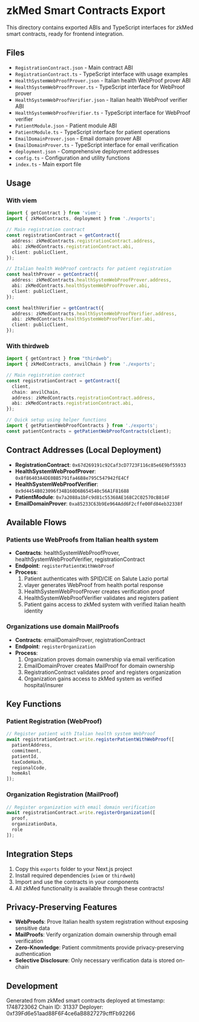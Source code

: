 # zkMed Smart Contracts Export

This directory contains exported ABIs and TypeScript interfaces for zkMed smart contracts, ready for frontend integration.

## Files

- `RegistrationContract.json` - Main contract ABI  
- `RegistrationContract.ts` - TypeScript interface with usage examples
- `HealthSystemWebProofProver.json` - Italian health WebProof prover ABI
- `HealthSystemWebProofProver.ts` - TypeScript interface for WebProof prover
- `HealthSystemWebProofVerifier.json` - Italian health WebProof verifier ABI
- `HealthSystemWebProofVerifier.ts` - TypeScript interface for WebProof verifier
- `PatientModule.json` - Patient module ABI
- `PatientModule.ts` - TypeScript interface for patient operations
- `EmailDomainProver.json` - Email domain prover ABI
- `EmailDomainProver.ts` - TypeScript interface for email verification
- `deployment.json` - Comprehensive deployment addresses
- `config.ts` - Configuration and utility functions
- `index.ts` - Main export file

## Usage

### With viem

```typescript
import { getContract } from 'viem';
import { zkMedContracts, deployment } from './exports';

// Main registration contract
const registrationContract = getContract({
  address: zkMedContracts.registrationContract.address,
  abi: zkMedContracts.registrationContract.abi,
  client: publicClient,
});

// Italian health WebProof contracts for patient registration
const healthProver = getContract({
  address: zkMedContracts.healthSystemWebProofProver.address,
  abi: zkMedContracts.healthSystemWebProofProver.abi,
  client: publicClient,
});

const healthVerifier = getContract({
  address: zkMedContracts.healthSystemWebProofVerifier.address,
  abi: zkMedContracts.healthSystemWebProofVerifier.abi,
  client: publicClient,
});
```

### With thirdweb

```typescript
import { getContract } from "thirdweb";
import { zkMedContracts, anvilChain } from './exports';

// Main registration contract
const registrationContract = getContract({
  client,
  chain: anvilChain,
  address: zkMedContracts.registrationContract.address,
  abi: zkMedContracts.registrationContract.abi,
});

// Quick setup using helper functions
import { getPatientWebProofContracts } from './exports';
const patientContracts = getPatientWebProofContracts(client);
```

## Contract Addresses (Local Deployment)

- **RegistrationContract**: `0x67d269191c92Caf3cD7723F116c85e6E9bf55933`
- **HealthSystemWebProofProver**: `0x8f86403A4DE0BB5791fa46B8e795C547942fE4Cf`
- **HealthSystemWebProofVerifier**: `0x9d4454B023096f34B160D6B654540c56A1F81688`
- **PatientModule**: `0x7a2088a1bFc9d81c55368AE168C2C02570cB814F`
- **EmailDomainProver**: `0xa85233C63b9Ee964Add6F2cffe00Fd84eb32338f`

## Available Flows

### Patients use WebProofs from Italian health system
- **Contracts**: healthSystemWebProofProver, healthSystemWebProofVerifier, registrationContract
- **Endpoint**: `registerPatientWithWebProof`
- **Process**: 
  1. Patient authenticates with SPID/CIE on Salute Lazio portal
  2. vlayer generates WebProof from health portal response
  3. HealthSystemWebProofProver creates verification proof
  4. HealthSystemWebProofVerifier validates and registers patient
  5. Patient gains access to zkMed system with verified Italian health identity

### Organizations use domain MailProofs
- **Contracts**: emailDomainProver, registrationContract
- **Endpoint**: `registerOrganization`
- **Process**:
  1. Organization proves domain ownership via email verification
  2. EmailDomainProver creates MailProof for domain ownership
  3. RegistrationContract validates proof and registers organization
  4. Organization gains access to zkMed system as verified hospital/insurer

## Key Functions

### Patient Registration (WebProof)
```typescript
// Register patient with Italian health system WebProof
await registrationContract.write.registerPatientWithWebProof([
  patientAddress,
  commitment,
  patientId,
  taxCodeHash,
  regionalCode,
  homeAsl
]);
```

### Organization Registration (MailProof)
```typescript
// Register organization with email domain verification
await registrationContract.write.registerOrganization([
  proof,
  organizationData,
  role
]);
```

## Integration Steps

1. Copy this `exports` folder to your Next.js project
2. Install required dependencies (`viem` or `thirdweb`)
3. Import and use the contracts in your components
4. All zkMed functionality is available through these contracts!

## Privacy-Preserving Features

- **WebProofs**: Prove Italian health system registration without exposing sensitive data
- **MailProofs**: Verify organization domain ownership through email verification
- **Zero-Knowledge**: Patient commitments provide privacy-preserving authentication
- **Selective Disclosure**: Only necessary verification data is stored on-chain

## Development

Generated from zkMed smart contracts deployed at timestamp: 1748723062
Chain ID: 31337
Deployer: 0xf39Fd6e51aad88F6F4ce6aB8827279cffFb92266
